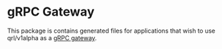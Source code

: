 # gRPC Gateway

This package is contains generated files for applications that wish to use qrl/v1alpha as a
[gRPC gateway](https://github.com/grpc-ecosystem/grpc-gateway).